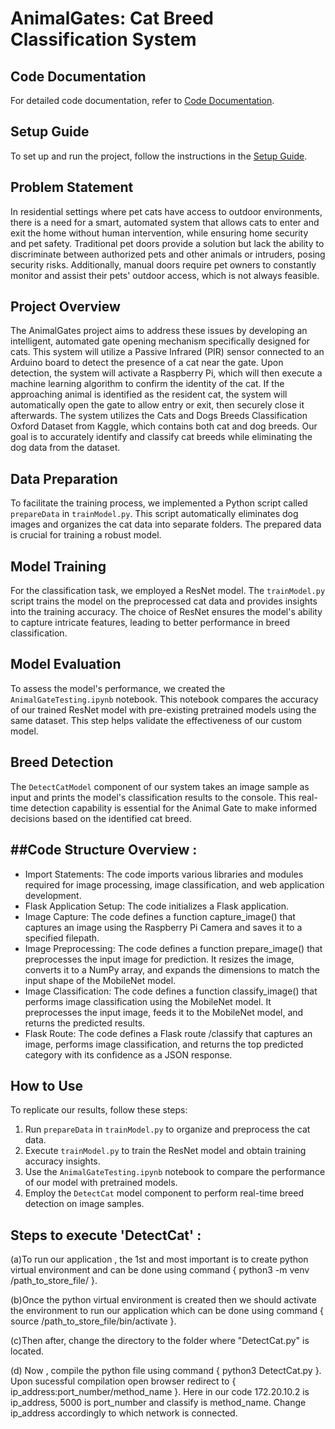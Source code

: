 # AnimalGates: Cat Breed Classification System

## Code Documentation

For detailed code documentation, refer to [Code Documentation](<https://drive.google.com/file/d/1i3etmYkegEtu6930kCCHAxDefadX393r/view?usp=sharing>).

## Setup Guide

To set up and run the project, follow the instructions in the [Setup Guide](<https://drive.google.com/file/d/1N5duG3M1jJXAS-8-FWE1XvjGWI0CA3hk/view?usp=sharing>).

## Problem Statement

In residential settings where pet cats have access to outdoor environments, there is a need for a smart, automated system that allows cats to enter and exit the home without human intervention, while ensuring home security and pet safety. Traditional pet doors provide a solution but lack the ability to discriminate between authorized pets and other animals or intruders, posing security risks. Additionally, manual doors require pet owners to constantly monitor and assist their pets' outdoor access, which is not always feasible.

## Project Overview

The AnimalGates project aims to address these issues by developing an intelligent, automated gate opening mechanism specifically designed for cats. This system will utilize a Passive Infrared (PIR) sensor connected to an Arduino board to detect the presence of a cat near the gate. Upon detection, the system will activate a Raspberry Pi, which will then execute a machine learning algorithm to confirm the identity of the cat. If the approaching animal is identified as the resident cat, the system will automatically open the gate to allow entry or exit, then securely close it afterwards. The system utilizes the Cats and Dogs Breeds Classification Oxford Dataset from Kaggle, which contains both cat and dog breeds. Our goal is to accurately identify and classify cat breeds while eliminating the dog data from the dataset.

## Data Preparation

To facilitate the training process, we implemented a Python script called `prepareData` in `trainModel.py`. This script automatically eliminates dog images and organizes the cat data into separate folders. The prepared data is crucial for training a robust model.

## Model Training

For the classification task, we employed a ResNet model. The `trainModel.py` script trains the model on the preprocessed cat data and provides insights into the training accuracy. The choice of ResNet ensures the model's ability to capture intricate features, leading to better performance in breed classification.

## Model Evaluation

To assess the model's performance, we created the `AnimalGateTesting.ipynb` notebook. This notebook compares the accuracy of our trained ResNet model with pre-existing pretrained models using the same dataset. This step helps validate the effectiveness of our custom model.

## Breed Detection

The `DetectCatModel` component of our system takes an image sample as input and prints the model's classification results to the console. This real-time detection capability is essential for the Animal Gate to make informed decisions based on the identified cat breed.

##Code Structure Overview :
-------------------------
* Import Statements: The code imports various libraries and modules required for image processing, image classification, and web application development.
* Flask Application Setup: The code initializes a Flask application.
* Image Capture: The code defines a function capture_image() that captures an image using the Raspberry Pi Camera and saves it to a specified filepath.
* Image Preprocessing: The code defines a function prepare_image() that preprocesses the input image for prediction. It resizes the image, converts it to a NumPy array, and expands the dimensions to match the input shape of the MobileNet model.
* Image Classification: The code defines a function classify_image() that performs image classification using the MobileNet model. It preprocesses the input image, feeds it to the MobileNet model, and returns the predicted results.
* Flask Route: The code defines a Flask route /classify that captures an image, performs image classification, and returns the top predicted category with its confidence as a JSON response.

## How to Use

To replicate our results, follow these steps:

1. Run `prepareData` in `trainModel.py` to organize and preprocess the cat data.
2. Execute `trainModel.py` to train the ResNet model and obtain training accuracy insights.
3. Use the `AnimalGateTesting.ipynb` notebook to compare the performance of our model with pretrained models.
4. Employ the `DetectCat` model component to perform real-time breed detection on image samples.

## Steps to execute 'DetectCat' :

(a)To run our application , the 1st and most important is to create python virtual environment and can be done using command { python3 -m venv /path_to_store_file/ }.

(b)Once the python virtual environment is created then we should activate the environment to run our application which can be done using command { source /path_to_store_file/bin/activate }.

(c)Then after, change the directory to the folder where "DetectCat.py" is located. 

(d) Now , compile the python file using command { python3 DetectCat.py }. Upon sucessful compilation open browser redirect to { ip_address:port_number/method_name }.
Here in our code 172.20.10.2 is ip_address, 5000 is port_number and classify is method_name. Change ip_address accordingly to which network is connected.
